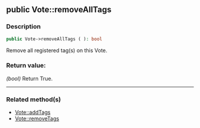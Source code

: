 ## public Vote::removeAllTags

### Description    

```php
public Vote->removeAllTags ( ): bool
```

Remove all registered tag(s) on this Vote.
    

### Return value:   

*(bool)* Return True.


---------------------------------------

### Related method(s)      

* [Vote::addTags](../Vote%20Class/public%20Vote--addTags.md)    
* [Vote::removeTags](../Vote%20Class/public%20Vote--removeTags.md)    

